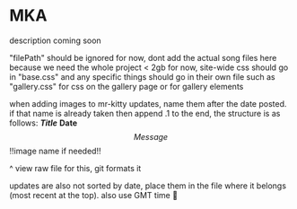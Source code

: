 # MKA

description coming soon

"filePath" should be ignored for now,
dont add the actual song files here because we need the whole project < 2gb for now,
site-wide css should go in "base.css" and any specific things should go in their own file such as "gallery.css" for css on the gallery page or for gallery elements

when adding images to mr-kitty updates, name them after the date posted. if that name is already taken then append .1 to the end,
the structure is as follows:
***Title*** **Date** $$Message$$ !!image name if needed!!

^ view raw file for this, git formats it

updates are also not sorted by date, place them in the file where it belongs (most recent at the top).
also use GMT time 🙏 
